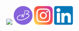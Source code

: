 <img src="https://user-images.githubusercontent.com/105375963/197371459-af114fd4-c3bd-4351-aeea-348f1e110cf3.gif">
<a href="https://nikoteenie.netlify.app/">
<img src="images/profile_icon.png" width="50px"/></a>
<a href="https://www.instagram.com/nikoteenie/?hl=en">
<img src="images/instagram.png" width="50px"/></a>
<a href="https://www.linkedin.com/in/nicolebrodkin/">
<img src="images/linkedin.png" width="50px"/></a>




